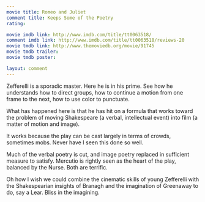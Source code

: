 ```yaml
---
movie title: Romeo and Juliet
comment title: Keeps Some of the Poetry
rating: 

movie imdb link: http://www.imdb.com/title/tt0063518/
comment imdb link: http://www.imdb.com/title/tt0063518/reviews-20
movie tmdb link: http://www.themoviedb.org/movie/91745
movie tmdb trailer: 
movie tmdb poster: 

layout: comment
---
```


Zefferelli is a sporadic master. Here he is in his prime. See how he understands how to direct groups, how to continue a motion from one frame to the next, how to use color to punctuate.

What has happened here is that he has hit on a formula that works toward the problem of moving Shakespeare (a verbal, intellectual event) into film (a matter of motion and image).

It works because the play can be cast largely in terms of crowds, sometimes mobs. Never have I seen this done so well.

Much of the verbal poetry is cut, and image poetry replaced in sufficient measure to satisfy. Mercutio is rightly seen as the heart of the play, balanced by the Nurse. Both are terrific.

Oh how I wish we could combine the cinematic skills of young Zefferelli with the Shakespearian insights of Branagh and the imagination of Greenaway to do, say a Lear. Bliss in the imagining.
